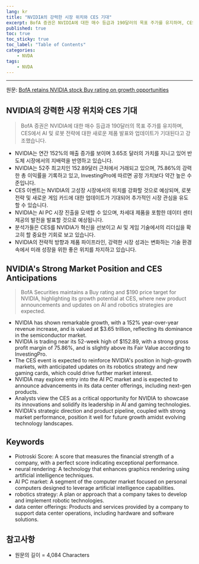 ```yaml
---
lang: kr
title: "NVIDIA의 강력한 시장 위치와 CES 기대"
excerpt: BofA 증권은 NVIDIA에 대한 매수 등급과 190달러의 목표 주가를 유지하며, CES에서 AI 및 로봇 전략에 대한 새로운 제품 발표와 업데이트가 기대된다고 강조했습니다.
published: true
toc: true
toc_sticky: true
toc_label: "Table of Contents"
categories:
    - NVDA
tags:
    - NVDA
---
```


---

  원문: [BofA retains NVIDIA stock Buy rating on growth opportunities](https://www.investing.com/news/analyst-ratings/bofa-retains-nvidia-stock-buy-rating-on-growth-opportunities-93CH-3797920)

## NVIDIA의 강력한 시장 위치와 CES 기대

> BofA 증권은 NVIDIA에 대한 매수 등급과 190달러의 목표 주가를 유지하며, CES에서 AI 및 로봇 전략에 대한 새로운 제품 발표와 업데이트가 기대된다고 강조했습니다.


- NVIDIA는 연간 152%의 매출 증가를 보이며 3.65조 달러의 가치를 지니고 있어 반도체 시장에서의 지배력을 반영하고 있습니다.
- NVIDIA는 52주 최고치인 152.89달러 근처에서 거래되고 있으며, 75.86%의 강력한 총 이익률을 기록하고 있고, InvestingPro에 따르면 공정 가치보다 약간 높은 수준입니다.
- CES 이벤트는 NVIDIA의 고성장 시장에서의 위치를 강화할 것으로 예상되며, 로봇 전략 및 새로운 게임 카드에 대한 업데이트가 기대되어 추가적인 시장 관심을 유도할 수 있습니다.
- NVIDIA는 AI PC 시장 진출을 모색할 수 있으며, 차세대 제품을 포함한 데이터 센터 제공의 발전을 발표할 것으로 예상됩니다.
- 분석가들은 CES를 NVIDIA가 혁신을 선보이고 AI 및 게임 기술에서의 리더십을 확고히 할 중요한 기회로 보고 있습니다.
- NVIDIA의 전략적 방향과 제품 파이프라인, 강력한 시장 성과는 변화하는 기술 환경 속에서 미래 성장을 위한 좋은 위치를 차지하고 있습니다.

## NVIDIA's Strong Market Position and CES Anticipations

> BofA Securities maintains a Buy rating and $190 price target for NVIDIA, highlighting its growth potential at CES, where new product announcements and updates on AI and robotics strategies are expected.


- NVIDIA has shown remarkable growth, with a 152% year-over-year revenue increase, and is valued at $3.65 trillion, reflecting its dominance in the semiconductor market.
- NVIDIA is trading near its 52-week high of $152.89, with a strong gross profit margin of 75.86%, and is slightly above its Fair Value according to InvestingPro.
- The CES event is expected to reinforce NVIDIA's position in high-growth markets, with anticipated updates on its robotics strategy and new gaming cards, which could drive further market interest.
- NVIDIA may explore entry into the AI PC market and is expected to announce advancements in its data center offerings, including next-gen products.
- Analysts view the CES as a critical opportunity for NVIDIA to showcase its innovations and solidify its leadership in AI and gaming technologies.
- NVIDIA's strategic direction and product pipeline, coupled with strong market performance, position it well for future growth amidst evolving technology landscapes.

## Keywords

- Piotroski Score: A score that measures the financial strength of a company, with a perfect score indicating exceptional performance.
- neural rendering: A technology that enhances graphics rendering using artificial intelligence techniques.
- AI PC market: A segment of the computer market focused on personal computers designed to leverage artificial intelligence capabilities.
- robotics strategy: A plan or approach that a company takes to develop and implement robotic technologies.
- data center offerings: Products and services provided by a company to support data center operations, including hardware and software solutions.

## 참고사항

- 원문의 길이 = 4,084 Characters

